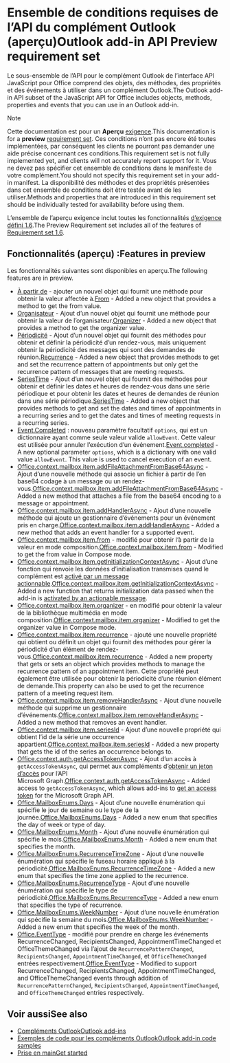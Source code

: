 # <a name="outlook-add-in-api-preview-requirement-set"></a><span data-ttu-id="85485-101">Ensemble de conditions requises de l’API du complément Outlook (aperçu)</span><span class="sxs-lookup"><span data-stu-id="85485-101">Outlook add-in API Preview requirement set</span></span>

<span data-ttu-id="85485-102">Le sous-ensemble de l’API pour le complément Outlook de l’interface API JavaScript pour Office comprend des objets, des méthodes, des propriétés et des événements à utiliser dans un complément Outlook.</span><span class="sxs-lookup"><span data-stu-id="85485-102">The Outlook add-in API subset of the JavaScript API for Office includes objects, methods, properties and events that you can use in an Outlook add-in.</span></span>

> [!NOTE]
> <span data-ttu-id="85485-103">Cette documentation est pour un **Aperçu** [exigence](/javascript/office/requirement-sets/outlook-api-requirement-sets).</span><span class="sxs-lookup"><span data-stu-id="85485-103">This documentation is for a **preview** [requirement set](/javascript/office/requirement-sets/outlook-api-requirement-sets).</span></span> <span data-ttu-id="85485-104">Ces conditions n’ont pas encore été toutes implémentées, par conséquent les clients ne pourront pas demander une aide précise concernant ces conditions.</span><span class="sxs-lookup"><span data-stu-id="85485-104">This requirement set is not fully implemented yet, and clients will not accurately report support for it.</span></span> <span data-ttu-id="85485-105">Vous ne devez pas spécifier cet ensemble de conditions dans le manifeste de votre complément.</span><span class="sxs-lookup"><span data-stu-id="85485-105">You should not specify this requirement set in your add-in manifest.</span></span> <span data-ttu-id="85485-106">La disponibilité des méthodes et des propriétés présentées dans cet ensemble de conditions doit être testée avant de les utiliser.</span><span class="sxs-lookup"><span data-stu-id="85485-106">Methods and properties that are introduced in this requirement set should be individually tested for availability before using them.</span></span>

<span data-ttu-id="85485-107">L’ensemble de l’aperçu exigence inclut toutes les fonctionnalités [d’exigence défini 1.6](../requirement-set-1.6/outlook-requirement-set-1.6.md).</span><span class="sxs-lookup"><span data-stu-id="85485-107">The Preview Requirement set includes all of the features of [Requirement set 1.6](../requirement-set-1.6/outlook-requirement-set-1.6.md).</span></span>

## <a name="features-in-preview"></a><span data-ttu-id="85485-108">Fonctionnalités (aperçu) :</span><span class="sxs-lookup"><span data-stu-id="85485-108">Features in preview</span></span>

<span data-ttu-id="85485-109">Les fonctionnalités suivantes sont disponibles en aperçu.</span><span class="sxs-lookup"><span data-stu-id="85485-109">The following features are in preview.</span></span>

- <span data-ttu-id="85485-110">[À partir de](/javascript/api/outlook/office.from) - ajouter un nouvel objet qui fournit une méthode pour obtenir la valeur affectée à.</span><span class="sxs-lookup"><span data-stu-id="85485-110">[From](/javascript/api/outlook/office.from) - Added a new object that provides a method to get the from value.</span></span>
- <span data-ttu-id="85485-111">[Organisateur](/javascript/api/outlook/office.organizer) - Ajout d’un nouvel objet qui fournit une méthode pour obtenir la valeur de l’organisateur.</span><span class="sxs-lookup"><span data-stu-id="85485-111">[Organizer](/javascript/api/outlook/office.organizer) - Added a new object that provides a method to get the organizer value.</span></span>
- <span data-ttu-id="85485-112">[Périodicité](/javascript/api/outlook/office.recurrence) - Ajout d’un nouvel objet qui fournit des méthodes pour obtenir et définir la périodicité d’un rendez-vous, mais uniquement obtenir la périodicité des messages qui sont des demandes de réunion.</span><span class="sxs-lookup"><span data-stu-id="85485-112">[Recurrence](/javascript/api/outlook/office.recurrence) - Added a new object that provides methods to get and set the recurrence pattern of appointments but only get the recurrence pattern of messages that are meeting requests.</span></span>
- <span data-ttu-id="85485-113">[SeriesTime](/javascript/api/outlook/office.seriestime) - Ajout d’un nouvel objet qui fournit des méthodes pour obtenir et définir les dates et heures de rendez-vous dans une série périodique et pour obtenir les dates et heures de demandes de réunion dans une série périodique.</span><span class="sxs-lookup"><span data-stu-id="85485-113">[SeriesTime](/javascript/api/outlook/office.seriestime) - Added a new object that provides methods to get and set the dates and times of appointments in a recurring series and to get the dates and times of meeting requests in a recurring series.</span></span>
- <span data-ttu-id="85485-p102">[Event.Completed](/javascript/api/office/office.addincommands.event#completed-options-) : nouveau paramètre facultatif `options`, qui est un dictionnaire ayant comme seule valeur valide `allowEvent`. Cette valeur est utilisée pour annuler l’exécution d’un événement.</span><span class="sxs-lookup"><span data-stu-id="85485-p102">[Event.completed](/javascript/api/office/office.addincommands.event#completed-options-) - A new optional parameter `options`, which is a dictionary with one valid value `allowEvent`. This value is used to cancel execution of an event.</span></span>
- <span data-ttu-id="85485-116">[Office.context.mailbox.item.addFileAttachmentFromBase64Async](office.context.mailbox.item.md#addfileattachmentfrombase64asyncbase64file-attachmentname-options-callback) - Ajout d’une nouvelle méthode qui associe un fichier à partir de l’en base64 codage à un message ou un rendez-vous.</span><span class="sxs-lookup"><span data-stu-id="85485-116">[Office.context.mailbox.item.addFileAttachmentFromBase64Async](office.context.mailbox.item.md#addfileattachmentfrombase64asyncbase64file-attachmentname-options-callback) - Added a new method that attaches a file from the base64 encoding to a message or appointment.</span></span>
- <span data-ttu-id="85485-117">[Office.context.mailbox.item.addHandlerAsync](office.context.mailbox.item.md#addhandlerasynceventtype-handler-options-callback) - Ajout d’une nouvelle méthode qui ajoute un gestionnaire d’événements pour un événement pris en charge.</span><span class="sxs-lookup"><span data-stu-id="85485-117">[Office.context.mailbox.item.addHandlerAsync](office.context.mailbox.item.md#addhandlerasynceventtype-handler-options-callback) - Added a new method that adds an event handler for a supported event.</span></span>
- <span data-ttu-id="85485-118">[Office.context.mailbox.item.from](office.context.mailbox.item.md#from-emailaddressdetailsjavascriptapioutlookofficeemailaddressdetailsfromjavascriptapioutlookofficefrom) - modifié pour obtenir l’à partir de la valeur en mode composition.</span><span class="sxs-lookup"><span data-stu-id="85485-118">[Office.context.mailbox.item.from](office.context.mailbox.item.md#from-emailaddressdetailsjavascriptapioutlookofficeemailaddressdetailsfromjavascriptapioutlookofficefrom) - Modified to get the from value in Compose mode.</span></span>
- <span data-ttu-id="85485-119">[Office.context.mailbox.item.getInitializationContextAsync](office.context.mailbox.item.md#getinitializationcontextasyncoptions-callback) - Ajout d’une fonction qui renvoie les données d’initialisation transmises quand le complément est [activé par un message actionnable](https://docs.microsoft.com/outlook/actionable-messages/invoke-add-in-from-actionable-message).</span><span class="sxs-lookup"><span data-stu-id="85485-119">[Office.context.mailbox.item.getInitializationContextAsync](office.context.mailbox.item.md#getinitializationcontextasyncoptions-callback) - Added a new function that returns initialization data passed when the add-in is [activated by an actionable message](https://docs.microsoft.com/outlook/actionable-messages/invoke-add-in-from-actionable-message).</span></span>
- <span data-ttu-id="85485-120">[Office.context.mailbox.item.organizer](office.context.mailbox.item.md#organizer-emailaddressdetailsjavascriptapioutlookofficeemailaddressdetailsorganizerjavascriptapioutlookofficeorganizer) - en modifié pour obtenir la valeur de la bibliothèque multimédia en mode composition.</span><span class="sxs-lookup"><span data-stu-id="85485-120">[Office.context.mailbox.item.organizer](office.context.mailbox.item.md#organizer-emailaddressdetailsjavascriptapioutlookofficeemailaddressdetailsorganizerjavascriptapioutlookofficeorganizer) - Modified to get the organizer value in Compose mode.</span></span>
- <span data-ttu-id="85485-121">[Office.context.mailbox.item.recurrence](office.context.mailbox.item.md#nullable-recurrence-recurrencejavascriptapioutlookofficerecurrence) - ajouté une nouvelle propriété qui obtient ou définit un objet qui fournit des méthodes pour gérer la périodicité d’un élément de rendez-vous.</span><span class="sxs-lookup"><span data-stu-id="85485-121">[Office.context.mailbox.item.recurrence](office.context.mailbox.item.md#nullable-recurrence-recurrencejavascriptapioutlookofficerecurrence) - Added a new property that gets or sets an object which provides methods to manage the recurrence pattern of an appointment item.</span></span> <span data-ttu-id="85485-122">Cette propriété peut également être utilisée pour obtenir la périodicité d’une réunion élément de demande.</span><span class="sxs-lookup"><span data-stu-id="85485-122">This property can also be used to get the recurrence pattern of a meeting request item.</span></span>
- <span data-ttu-id="85485-123">[Office.context.mailbox.item.removeHandlerAsync](office.context.mailbox.item.md#removehandlerasynceventtype-handler-options-callback) - Ajout d’une nouvelle méthode qui supprime un gestionnaire d’événements.</span><span class="sxs-lookup"><span data-stu-id="85485-123">[Office.context.mailbox.item.removeHandlerAsync](office.context.mailbox.item.md#removehandlerasynceventtype-handler-options-callback) - Added a new method that removes an event handler.</span></span>
- <span data-ttu-id="85485-124">[Office.context.mailbox.item.seriesId](office.context.mailbox.item.md#nullable-seriesid-string) - Ajout d’une nouvelle propriété qui obtient l’id de la série une occurrence appartient.</span><span class="sxs-lookup"><span data-stu-id="85485-124">[Office.context.mailbox.item.seriesId](office.context.mailbox.item.md#nullable-seriesid-string) - Added a new property that gets the id of the series an occurrence belongs to.</span></span>
- <span data-ttu-id="85485-125">[Office.context.auth.getAccessTokenAsync](https://docs.microsoft.com/office/dev/add-ins/develop/sso-in-office-add-ins#sso-api-reference) - Ajout d’un accès à `getAccessTokenAsync`, qui permet aux compléments d’[obtenir un jeton d’accès](https://docs.microsoft.com/outlook/add-ins/authenticate-a-user-with-an-sso-token) pour l’API Microsoft Graph.</span><span class="sxs-lookup"><span data-stu-id="85485-125">[Office.context.auth.getAccessTokenAsync](https://docs.microsoft.com/office/dev/add-ins/develop/sso-in-office-add-ins#sso-api-reference) - Added access to `getAccessTokenAsync`, which allows add-ins to [get an access token](https://docs.microsoft.com/outlook/add-ins/authenticate-a-user-with-an-sso-token) for the Microsoft Graph API.</span></span>
- <span data-ttu-id="85485-126">[Office.MailboxEnums.Days](/javascript/api/outlook/office.mailboxenums.days) - Ajout d’une nouvelle énumération qui spécifie le jour de semaine ou le type de la journée.</span><span class="sxs-lookup"><span data-stu-id="85485-126">[Office.MailboxEnums.Days](/javascript/api/outlook/office.mailboxenums.days) - Added a new enum that specifies the day of week or type of day.</span></span>
- <span data-ttu-id="85485-127">[Office.MailboxEnums.Month](/javascript/api/outlook/office.mailboxenums.month) - Ajout d’une nouvelle énumération qui spécifie le mois.</span><span class="sxs-lookup"><span data-stu-id="85485-127">[Office.MailboxEnums.Month](/javascript/api/outlook/office.mailboxenums.month) - Added a new enum that specifies the month.</span></span>
- <span data-ttu-id="85485-128">[Office.MailboxEnums.RecurrenceTimeZone](/javascript/api/outlook/office.mailboxenums.recurrencetimezone) - Ajout d’une nouvelle énumération qui spécifie le fuseau horaire appliqué à la périodicité.</span><span class="sxs-lookup"><span data-stu-id="85485-128">[Office.MailboxEnums.RecurrenceTimeZone](/javascript/api/outlook/office.mailboxenums.recurrencetimezone) - Added a new enum that specifies the time zone applied to the recurrence.</span></span>
- <span data-ttu-id="85485-129">[Office.MailboxEnums.RecurrenceType](/javascript/api/outlook/office.mailboxenums.recurrencetype) - Ajout d’une nouvelle énumération qui spécifie le type de périodicité.</span><span class="sxs-lookup"><span data-stu-id="85485-129">[Office.MailboxEnums.RecurrenceType](/javascript/api/outlook/office.mailboxenums.recurrencetype) - Added a new enum that specifies the type of recurrence.</span></span>
- <span data-ttu-id="85485-130">[Office.MailboxEnums.WeekNumber](/javascript/api/outlook/office.mailboxenums.weeknumber) - Ajout d’une nouvelle énumération qui spécifie la semaine du mois.</span><span class="sxs-lookup"><span data-stu-id="85485-130">[Office.MailboxEnums.WeekNumber](/javascript/api/outlook/office.mailboxenums.weeknumber) - Added a new enum that specifies the week of the month.</span></span>
- <span data-ttu-id="85485-131">[Office.EventType](/javascript/api/office/office.eventtype) - modifié pour prendre en charge les événements RecurrenceChanged, RecipientsChanged, AppointmentTimeChanged et OfficeThemeChanged via l’ajout de `RecurrencePatternChanged`, `RecipientsChanged`, `AppointmentTimeChanged`, et `OfficeThemeChanged` entrées respectivement.</span><span class="sxs-lookup"><span data-stu-id="85485-131">[Office.EventType](/javascript/api/office/office.eventtype) - Modified to support RecurrenceChanged, RecipientsChanged, AppointmentTimeChanged, and OfficeThemeChanged events through addition of `RecurrencePatternChanged`, `RecipientsChanged`, `AppointmentTimeChanged`, and `OfficeThemeChanged` entries respectively.</span></span>

## <a name="see-also"></a><span data-ttu-id="85485-132">Voir aussi</span><span class="sxs-lookup"><span data-stu-id="85485-132">See also</span></span>

- [<span data-ttu-id="85485-133">Compléments Outlook</span><span class="sxs-lookup"><span data-stu-id="85485-133">Outlook add-ins</span></span>](https://docs.microsoft.com/outlook/add-ins/)
- [<span data-ttu-id="85485-134">Exemples de code pour les compléments Outlook</span><span class="sxs-lookup"><span data-stu-id="85485-134">Outlook add-in code samples</span></span>](https://developer.microsoft.com/outlook/gallery/?filterBy=Outlook,Samples,Add-ins)
- [<span data-ttu-id="85485-135">Prise en main</span><span class="sxs-lookup"><span data-stu-id="85485-135">Get started</span></span>](https://docs.microsoft.com/outlook/add-ins/quick-start)